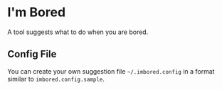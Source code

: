 # I'm Bored

A tool suggests what to do when you are bored.

## Config File

You can create your own suggestion file `~/.imbored.config` in a format similar to `imbored.config.sample`.
